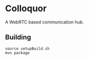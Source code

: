Colloquor
=========

A WebRTC based communication hub.

Building
--------

    source setupBuild.sh
	mvn package
	